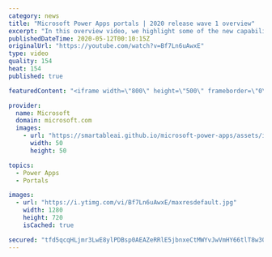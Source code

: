 ```yaml
---
category: news
title: "Microsoft Power Apps portals | 2020 release wave 1 overview"
excerpt: "In this overview video, we highlight some of the new capabilities included in the latest update to Microsoft Power Apps portals.     Here are the capabilities covered:   •    Power BI integration, so you can quickly add Power BI reports, tables, and dashboards to your portals without coding.  •    Themes"
publishedDateTime: 2020-05-12T00:10:15Z
originalUrl: "https://youtube.com/watch?v=Bf7Ln6uAwxE"
type: video
quality: 154
heat: 154
published: true

featuredContent: "<iframe width=\"800\" height=\"500\" frameborder=\"0\" src=\"https://www.youtube.com/embed/Bf7Ln6uAwxE\" allow=\"accelerometer; autoplay; encrypted-media; gyroscope; picture-in-picture\" allowfullscreen></iframe>"

provider:
  name: Microsoft
  domain: microsoft.com
  images:
    - url: "https://smartableai.github.io/microsoft-power-apps/assets/images/organizations/microsoft.com-50x50.jpg"
      width: 50
      height: 50

topics:
  - Power Apps
  - Portals

images:
  - url: "https://i.ytimg.com/vi/Bf7Ln6uAwxE/maxresdefault.jpg"
    width: 1280
    height: 720
    isCached: true

secured: "tfd5qcqHLjmr3LwE8ylPDBsp0AEAZeRRlE5jbnxeCtMWYvJwVmHY66tlT8w30qcgw/9pNt7WpW/JjbO0GQoCZqykhP3HuKb5QogLv12Xw/HxzabA5QxEw1SykNuVUu2MpQDiHwaqFSqtHJd5hPsP/lAW2lEPvqU7SolIEMA5F+fp+ApFnmRPRR/PoZBnZP5bGQDnLR4tMbxN2bNMAFhoNBq3TUXWgcb/DnNI5DmAuFD1ar4oCBv1SJ7KjcH7uYYDt6WGtEpoS5VLe1V65trIm8qHt/QCsS5pMoqLpd0Av2DClJW/FVvwNbsZyylPMt8LyNSep3aycBv5KD69osEmjy5uD073w9Q04jAbCTgNQwbzJ9khA99A4tqLb7ydMKwWxXEjhxuWDhl+GpayoPOflv487OggH4bUTBbGpoeEW7Agmxs5pqUpqYTeqoTzlEjQ;g148MrWoGG0czV78V+gR3A=="
---
```


